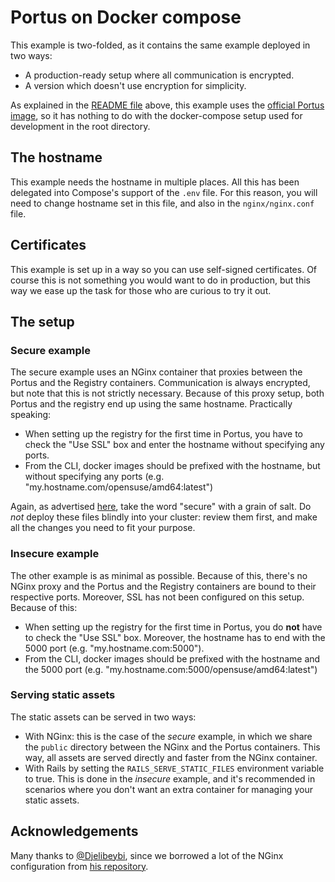 # Portus on Docker compose

This example is two-folded, as it contains the same example deployed in two
ways:

- A production-ready setup where all communication is encrypted.
- A version which doesn't use encryption for simplicity.

As explained in the [README file](../README.md) above, this example uses the
[official Portus image](https://hub.docker.com/r/opensuse/portus/), so it has
nothing to do with the docker-compose setup used for development in the root
directory.

## The hostname

This example needs the hostname in multiple places. All this has been delegated
into Compose's support of the `.env` file. For this reason, you will need to
change hostname set in this file, and also in the `nginx/nginx.conf` file.

## Certificates

This example is set up in a way so you can use self-signed certificates. Of
course this is not something you would want to do in production, but this way we
ease up the task for those who are curious to try it out.

## The setup

### Secure example

The secure example uses an NGinx container that proxies between the Portus and
the Registry containers. Communication is always encrypted, but note that this
is not strictly necessary. Because of this proxy setup, both Portus and the
registry end up using the same hostname. Practically speaking:

- When setting up the registry for the first time in Portus, you have to check
  the "Use SSL" box and enter the hostname without specifying any ports.
- From the CLI, docker images should be prefixed with the hostname, but without
  specifying any ports (e.g. "my.hostname.com/opensuse/amd64:latest")

Again, as advertised [here](../README.md), take the word "secure" with a grain
of salt. Do *not* deploy these files blindly into your cluster: review them
first, and make all the changes you need to fit your purpose.

### Insecure example

The other example is as minimal as possible. Because of this, there's no NGinx
proxy and the Portus and the Registry containers are bound to their respective
ports. Moreover, SSL has not been configured on this setup. Because of this:

- When setting up the registry for the first time in Portus, you do **not** have
  to check the "Use SSL" box. Moreover, the hostname has to end with the 5000 port
  (e.g. "my.hostname.com:5000").
- From the CLI, docker images should be prefixed with the hostname and the 5000
  port (e.g. "my.hostname.com:5000/opensuse/amd64:latest")

### Serving static assets

The static assets can be served in two ways:

- With NGinx: this is the case of the *secure* example, in which we share the
  `public` directory between the NGinx and the Portus containers. This way, all
  assets are served directly and faster from the NGinx container.
- With Rails by setting the `RAILS_SERVE_STATIC_FILES` environment variable to
  true. This is done in the *insecure* example, and it's recommended in
  scenarios where you don't want an extra container for managing your static assets.

## Acknowledgements

Many thanks to [@Djelibeybi](https://github.com/Djelibeybi), since we
borrowed a lot of the NGinx configuration from
[his repository](https://github.com/Djelibeybi/Portus-On-OracleLinux7).
